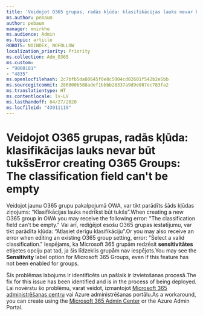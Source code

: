 ```yaml
---
title: 'Veidojot O365 grupas, radās kļūda: klasifikācijas lauks nevar būt tukšs'
ms.author: pebaum
author: pebaum
manager: mnirkhe
ms.audience: Admin
ms.topic: article
ROBOTS: NOINDEX, NOFOLLOW
localization_priority: Priority
ms.collection: Adm_O365
ms.custom:
- "9000181"
- "4835"
ms.openlocfilehash: 2c7bfb5da80645f0e8c5004cd02601f542b2e5bb
ms.sourcegitcommit: 286000b588adef1bbbb28337a9d9e087ec783fa2
ms.translationtype: HT
ms.contentlocale: lv-LV
ms.lasthandoff: 04/27/2020
ms.locfileid: "43911119"
---
```

# <a name="error-creating-o365-groups-the-classification-field-cant-be-empty"></a><span data-ttu-id="82f34-102">Veidojot O365 grupas, radās kļūda: klasifikācijas lauks nevar būt tukšs</span><span class="sxs-lookup"><span data-stu-id="82f34-102">Error creating O365 Groups: The classification field can't be empty</span></span>

<span data-ttu-id="82f34-103">Veidojot jaunu O365 grupu pakalpojumā OWA, var tikt parādīts šāds kļūdas ziņojums: “Klasifikācijas lauks nedrīkst būt tukšs”.</span><span class="sxs-lookup"><span data-stu-id="82f34-103">When creating a new O365 group in OWA you may receive the following error: "The classification field can't be empty."</span></span>  <span data-ttu-id="82f34-104">Vai arī, rediģējot esošu O365 grupas iestatījumu, var tikt parādīta kļūda: “Atlasiet derīgu klasifikāciju”.</span><span class="sxs-lookup"><span data-stu-id="82f34-104">Or you may also receive an error when editing an existing O365 group setting, error: "Select a valid classification."</span></span>   <span data-ttu-id="82f34-105">Iespējams, ka Microsoft 365 grupām redzēsit **sensitivitātes** etiķetes opciju pat tad, ja šis līdzeklis grupām nav iespējots.</span><span class="sxs-lookup"><span data-stu-id="82f34-105">You may see the **Sensitivity** label option for Microsoft 365 Groups, even if this feature has not been enabled for groups.</span></span>

<span data-ttu-id="82f34-106">Šīs problēmas labojums ir identificēts un pašlaik ir izvietošanas procesā.</span><span class="sxs-lookup"><span data-stu-id="82f34-106">The fix for this issue has been identified and is in the process of being deployed.</span></span>  <span data-ttu-id="82f34-107">Lai novērstu šo problēmu, varat veidot, izmantojot [Microsoft 365 administrēšanas centru](https://docs.microsoft.com/microsoft-365/admin/create-groups/create-groups?view=o365-worldwide) vai Azure administrēšanas portālu.</span><span class="sxs-lookup"><span data-stu-id="82f34-107">As a workaround, you can create using the [Microsoft 365 Admin Center](https://docs.microsoft.com/microsoft-365/admin/create-groups/create-groups?view=o365-worldwide) or the Azure Admin Portal.</span></span>

